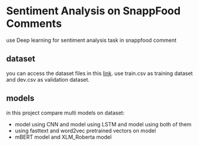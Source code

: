 # Sentiment Analysis on SnappFood Comments
use Deep learning for sentiment analysis task in snappfood comment
## dataset
you can access the dataset files in this [link](https://drive.google.com/drive/folders/1b_aAVxBE00hcVJuUGF4tXm_Fxu4FEE0s?usp=sharing). use train.csv as training dataset and dev.csv as validation dataset.
## models
in this project compare multi models on dataset:
- model using CNN and model using LSTM and model using both of them
- using fasttext and word2vec pretrained vectors on model
- mBERT model and XLM_Roberta model
